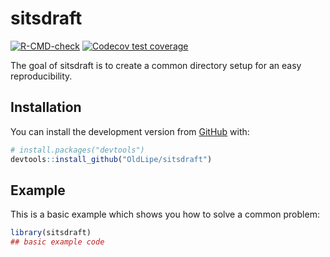 
<!-- README.md is generated from README.Rmd. Please edit that file -->

# sitsdraft

<!-- badges: start -->

[![R-CMD-check](https://github.com/OldLipe/sitsdraft/workflows/R-CMD-check/badge.svg)](https://github.com/OldLipe/sitsdraft/actions)
[![Codecov test
coverage](https://codecov.io/gh/OldLipe/sitsdraft/branch/master/graph/badge.svg)](https://codecov.io/gh/OldLipe/sitsdraft?branch=master)
<!-- badges: end -->

The goal of sitsdraft is to create a common directory setup for an easy
reproducibility.

## Installation

You can install the development version from
[GitHub](https://github.com/) with:

``` r
# install.packages("devtools")
devtools::install_github("OldLipe/sitsdraft")
```

## Example

This is a basic example which shows you how to solve a common problem:

``` r
library(sitsdraft)
## basic example code
```
